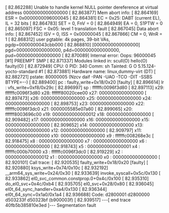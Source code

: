 [   82.862288] Unable to handle kernel NULL pointer dereference at virtual address 0000000000000000
[   82.863877] Mem abort info:
[   82.864169]   ESR = 0x0000000096000045
[   82.864381]   EC = 0x25: DABT (current EL), IL = 32 bits
[   82.864783]   SET = 0, FnV = 0
[   82.864949]   EA = 0, S1PTW = 0
[   82.865097]   FSC = 0x05: level 1 translation fault
[   82.867045] Data abort info:
[   82.867452]   ISV = 0, ISS = 0x00000045
[   82.867866]   CM = 0, WnR = 1
[   82.868312] user pgtable: 4k pages, 39-bit VAs, pgdp=0000000043cbb000
[   82.868810] [0000000000000000] pgd=0000000000000000, p4d=0000000000000000, pud=0000000000000000
[   82.870089] Internal error: Oops: 96000045 [#1] PREEMPT SMP
[   82.871337] Modules linked in: scull(O) hello(O) faulty(O)
[   82.872949] CPU: 0 PID: 340 Comm: sh Tainted: G           O      5.15.124-yocto-standard #1
[   82.873881] Hardware name: linux,dummy-virt (DT)
[   82.882721] pstate: 80000005 (Nzcv daif -PAN -UAO -TCO -DIT -SSBS BTYPE=--)
[   82.889400] pc : faulty_write+0x18/0x20 [faulty]
[   82.896614] lr : vfs_write+0xf8/0x29c
[   82.896997] sp : ffffffc0096f3d80
[   82.897113] x29: ffffffc0096f3d80 x28: ffffff80020cee00 x27: 0000000000000000
[   82.897473] x26: 0000000000000000 x25: 0000000000000000 x24: 0000000000000000
[   82.898753] x23: 0000000000000000 x22: ffffffc0096f3dc0 x21: 0000005585e07a60
[   82.899065] x20: ffffff8003696c00 x19: 0000000000000012 x18: 0000000000000000
[   82.909482] x17: 0000000000000000 x16: 0000000000000000 x15: 0000000000000000
[   82.909652] x14: 0000000000000000 x13: 0000000000000000 x12: 0000000000000000
[   82.909797] x11: 0000000000000000 x10: 0000000000000000 x9 : ffffffc008268e3c
[   82.918475] x8 : 0000000000000000 x7 : 0000000000000000 x6 : 0000000000000000
[   82.918743] x5 : 0000000000000001 x4 : ffffffc000b70000 x3 : ffffffc0096f3dc0
[   82.919229] x2 : 0000000000000012 x1 : 0000000000000000 x0 : 0000000000000000
[   82.920101] Call trace:
[   82.920535]  faulty_write+0x18/0x20 [faulty]
[   82.920880]  ksys_write+0x74/0x10c
[   82.932192]  __arm64_sys_write+0x24/0x30
[   82.933639]  invoke_syscall+0x5c/0x130
[   82.933862]  el0_svc_common.constprop.0+0x4c/0x100
[   82.935310]  do_el0_svc+0x4c/0xb4
[   82.935705]  el0_svc+0x28/0x80
[   82.936045]  el0t_64_sync_handler+0xa4/0x130
[   82.936344]  el0t_64_sync+0x1a0/0x1a4
[   82.936688] Code: d2800001 d2800000 d503233f d50323bf (b900003f) 
[   82.939517] ---[ end trace 40fb5b385810e3ed ]---
Segmentation fault

